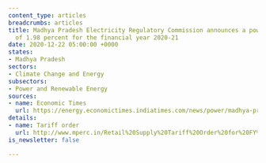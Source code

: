 ```yaml
---
content_type: articles
breadcrumbs: articles
title: Madhya Pradesh Electricity Regulatory Commission announces a power tariff hike
  of 1.98 percent for the financial year 2020-21
date: 2020-12-22 05:00:00 +0000
states:
- Madhya Pradesh
sectors:
- Climate Change and Energy
subsectors:
- Power and Renewable Energy
sources:
- name: Economic Times
  url: https://energy.economictimes.indiatimes.com/news/power/madhya-pradesh-mild-power-tariff-hike-in-view-of-covid-19-meter-rent-scrapped/79789138
details:
- name: Tariff order
  url: http://www.mperc.in/Retail%20Supply%20Tariff%20Order%20for%20FY%202020-21.pdf
is_newsletter: false

---
```

